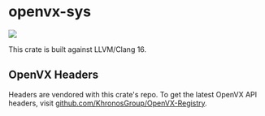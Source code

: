 # openvx-sys

![](https://img.shields.io/badge/OpenVX-1.3.1-blue)

This crate is built against LLVM/Clang 16.

## OpenVX Headers

Headers are vendored with this crate's repo. To get the latest OpenVX API headers, visit 
[github.com/KhronosGroup/OpenVX-Registry](https://github.com/KhronosGroup/OpenVX-Registry).

